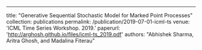 ---
title: "Generative Sequential Stochastic Model for Marked Point Processes"
collection: publications
permalink: /publication/2019-07-01-icml-ts
venue: 'ICML Time Series Workshop. 2019.'
paperurl: 'http://arghosh.github.io/files/icml-ts_2019.pdf'
authors: "Abhishek Sharma, Aritra Ghosh, and Madalina Fiterau"
